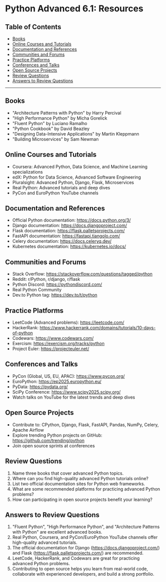 # Python Advanced 6.1: Resources

## Table of Contents
- [Books](#books)
- [Online Courses and Tutorials](#online-courses-and-tutorials)
- [Documentation and References](#documentation-and-references)
- [Communities and Forums](#communities-and-forums)
- [Practice Platforms](#practice-platforms)
- [Conferences and Talks](#conferences-and-talks)
- [Open Source Projects](#open-source-projects)
- [Review Questions](#review-questions)
- [Answers to Review Questions](#answers-to-review-questions)

---

## Books
- "Architecture Patterns with Python" by Harry Percival
- "High Performance Python" by Micha Gorelick
- "Fluent Python" by Luciano Ramalho
- "Python Cookbook" by David Beazley
- "Designing Data-Intensive Applications" by Martin Kleppmann
- "Building Microservices" by Sam Newman

## Online Courses and Tutorials
- Coursera: Advanced Python, Data Science, and Machine Learning specializations
- edX: Python for Data Science, Advanced Software Engineering
- Pluralsight: Advanced Python, Django, Flask, Microservices
- Real Python: Advanced tutorials and deep dives
- PyCon and EuroPython YouTube channels

## Documentation and References
- Official Python documentation: https://docs.python.org/3/
- Django documentation: https://docs.djangoproject.com/
- Flask documentation: https://flask.palletsprojects.com/
- FastAPI documentation: https://fastapi.tiangolo.com/
- Celery documentation: https://docs.celeryq.dev/
- Kubernetes documentation: https://kubernetes.io/docs/

## Communities and Forums
- Stack Overflow: https://stackoverflow.com/questions/tagged/python
- Reddit: r/Python, r/django, r/flask
- Python Discord: https://pythondiscord.com/
- Real Python Community
- Dev.to Python tag: https://dev.to/t/python

## Practice Platforms
- LeetCode (Advanced problems): https://leetcode.com/
- HackerRank: https://www.hackerrank.com/domains/tutorials/10-days-of-python
- Codewars: https://www.codewars.com/
- Exercism: https://exercism.org/tracks/python
- Project Euler: https://projecteuler.net/

## Conferences and Talks
- PyCon (Global, US, EU, APAC): https://www.pycon.org/
- EuroPython: https://ep2025.europython.eu/
- PyData: https://pydata.org/
- SciPy Conference: https://www.scipy2025.scipy.org/
- Watch talks on YouTube for the latest trends and deep dives

## Open Source Projects
- Contribute to: CPython, Django, Flask, FastAPI, Pandas, NumPy, Celery, Apache Airflow
- Explore trending Python projects on GitHub: https://github.com/trending/python
- Join open source sprints at conferences

## Review Questions
1. Name three books that cover advanced Python topics.
2. Where can you find high-quality advanced Python tutorials online?
3. List two official documentation sites for Python web frameworks.
4. What are some recommended platforms for practicing advanced Python problems?
5. How can participating in open source projects benefit your learning?

## Answers to Review Questions
1. "Fluent Python", "High Performance Python", and "Architecture Patterns with Python" are excellent advanced books.
2. Real Python, Coursera, and PyCon/EuroPython YouTube channels offer high-quality advanced tutorials.
3. The official documentation for Django (https://docs.djangoproject.com/) and Flask (https://flask.palletsprojects.com/) are recommended.
4. LeetCode, HackerRank, and Codewars are great for practicing advanced Python problems.
5. Contributing to open source helps you learn from real-world code, collaborate with experienced developers, and build a strong portfolio.
